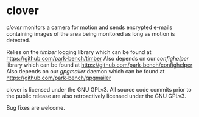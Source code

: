 # clover

_clover_ monitors a camera for motion and sends encrypted e-mails containing
images of the area being monitored as long as motion is detected.

Relies on the _timber_ logging library which can be found at 
https://github.com/park-bench/timber
Also depends on our _confighelper_ library which can be found at
https://github.com/park-bench/confighelper
Also depends on our _gpgmailer_ daemon which can be found at
https://github.com/park-bench/gpgmailer

clover is licensed under the GNU GPLv3. All source code commits prior to the
public release are also retroactively licensed under the GNU GPLv3.

Bug fixes are welcome.

